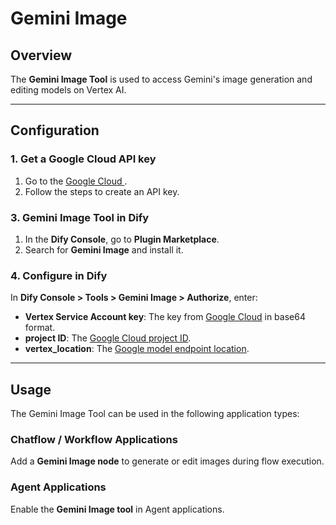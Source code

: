 # Gemini Image

## Overview

The **Gemini Image Tool** is used to access Gemini's image generation and editing models on Vertex AI.

---

## Configuration

### 1. Get a Google Cloud API key

1. Go to the [Google Cloud ](https://cloud.google.com/vertex-ai/generative-ai/docs/start/api-keys?usertype=existinguser).  
2. Follow the steps to create an API key.  


### 3. Gemini Image Tool in Dify

1. In the **Dify Console**, go to **Plugin Marketplace**.  
2. Search for **Gemini Image** and install it.

### 4. Configure in Dify

In **Dify Console > Tools > Gemini Image > Authorize**, enter:  

- **Vertex Service Account key**: The key from [Google Cloud](https://ai.google.dev/gemini-api/docs/api-key) in base64 format.  
- **project ID**: The [Google Cloud project ID](https://cloud.google.com/resource-manager/docs/creating-managing-projects#identifying_projects).  
- **vertex_location**: The [Google model endpoint location](https://cloud.google.com/vertex-ai/generative-ai/docs/learn/locations).
---

## Usage

The Gemini Image Tool can be used in the following application types:

### Chatflow / Workflow Applications
Add a **Gemini Image node** to generate or edit images during flow execution.

### Agent Applications
Enable the **Gemini Image tool** in Agent applications.  

